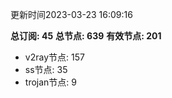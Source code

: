 更新时间2023-03-23 16:09:16

**总订阅: 45**
**总节点: 639**
**有效节点: 201**
- v2ray节点: 157
- ss节点: 35
- trojan节点: 9
